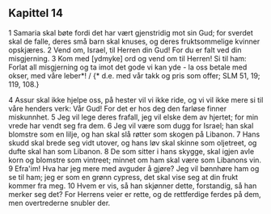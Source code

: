 ## Kapittel 14

1 Samaria skal bøte fordi det har vært gjenstridig mot sin Gud; for sverdet skal de falle, deres små barn skal knuses, og deres fruktsommelige kvinner opskjæres.
2 Vend om, Israel, til Herren din Gud! For du er falt ved din misgjerning.
3 Kom med [ydmyke] ord og vend om til Herren! Si til ham: Forlat all misgjerning og ta imot det gode vi kan yde - la oss betale med okser, med våre leber*! / {* d.e. med vår takk og pris som offer; SLM 51, 19; 119, 108.}

4 Assur skal ikke hjelpe oss, på hester vil vi ikke ride, og vi vil ikke mere si til våre henders verk: Vår Gud! For det er hos deg den farløse finner miskunnhet.
5 Jeg vil lege deres frafall, jeg vil elske dem av hjertet; for min vrede har vendt seg fra dem.
6 Jeg vil være som dugg for Israel; han skal blomstre som en lilje, og han skal slå røtter som skogen på Libanon.
7 Hans skudd skal brede seg vidt utover, og hans løv skal skinne som oljetreet, og dufte skal han som Libanon.
8 De som sitter i hans skygge, skal igjen avle korn og blomstre som vintreet; minnet om ham skal være som Libanons vin.
9 Efra'im! Hva har jeg mere med avguder å gjøre? Jeg vil bønnhøre ham og se til ham; jeg er som en grønn cypress, det skal vise seg at din frukt kommer fra meg.
10 Hvem er vis, så han skjønner dette, forstandig, så han merker seg det? For Herrens veier er rette, og de rettferdige ferdes på dem, men overtrederne snubler der.

